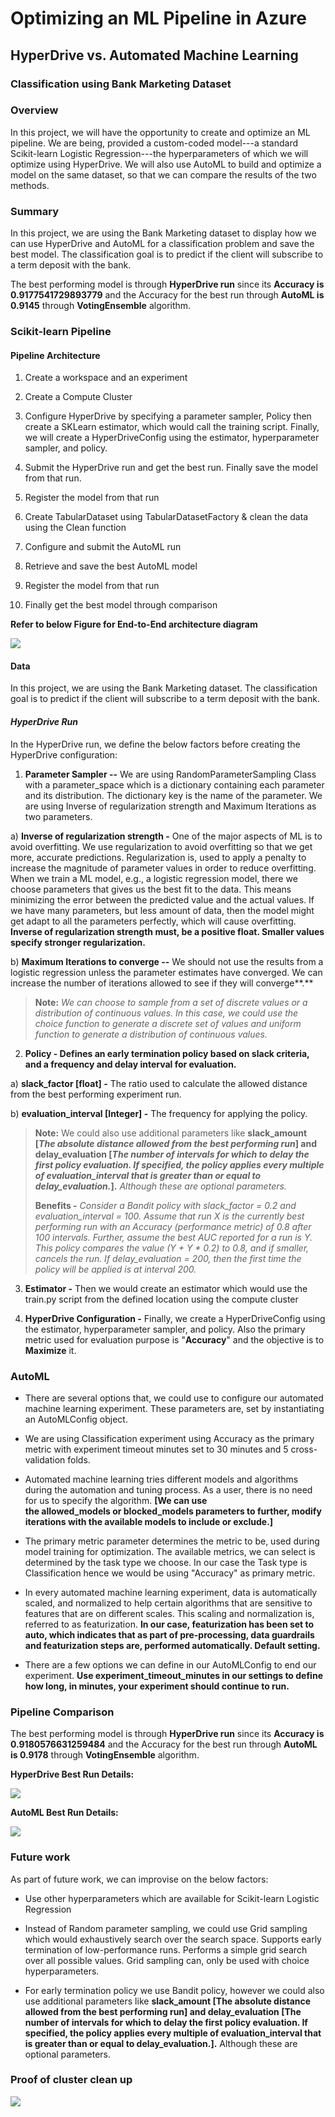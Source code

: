 # Optimizing an ML Pipeline in Azure

## **HyperDrive vs. Automated Machine Learning**

### **Classification using Bank Marketing Dataset**

### **Overview**

In this project, we will have the opportunity to create and optimize an
ML pipeline. We are being, provided a custom-coded model---a standard
Scikit-learn Logistic Regression---the hyperparameters of which we will
optimize using HyperDrive. We will also use AutoML to build and optimize
a model on the same dataset, so that we can compare the results of the
two methods.

### **Summary**

In this project, we are using the Bank Marketing dataset to display how
we can use HyperDrive and AutoML for a classification problem and save
the best model. The classification goal is to predict if the client will
subscribe to a term deposit with the bank.

The best performing model is through **HyperDrive run** since its
**Accuracy is 0.9177541729893779** and the Accuracy for the best run
through **AutoML is 0.9145** through **VotingEnsemble** algorithm.

### **Scikit-learn Pipeline**

#### **Pipeline Architecture** 

1.  Create a workspace and an experiment

2.  Create a Compute Cluster

3.  Configure HyperDrive by specifying a parameter sampler, Policy then
    create a SKLearn estimator, which would call the training script.
    Finally, we will create a HyperDriveConfig using the estimator,
    hyperparameter sampler, and policy.

4.  Submit the HyperDrive run and get the best run. Finally save the
    model from that run.

5.  Register the model from that run

6.  Create TabularDataset using TabularDatasetFactory & clean the data
    using the Clean function

7.  Configure and submit the AutoML run

8.  Retrieve and save the best AutoML model

9.  Register the model from that run

10. Finally get the best model through comparison

**Refer to below Figure for End-to-End architecture diagram**

<img src="images/Capture6.PNG">

#### **Data**

In this project, we are using the Bank Marketing dataset. The
classification goal is to predict if the client will subscribe to a term
deposit with the bank.

#### ***HyperDrive Run***

In the HyperDrive run, we define the below factors before creating the
HyperDrive configuration:

1.  **Parameter Sampler --** We are using RandomParameterSampling Class
    with a parameter_space which is a dictionary containing each
    parameter and its distribution. The dictionary key is the name of
    the parameter. We are using Inverse of regularization strength and
    Maximum Iterations as two parameters.

a)  **Inverse of regularization strength -** One of the major aspects of
    ML is to avoid overfitting. We use regularization to avoid
    overfitting so that we get more, accurate predictions.
    Regularization is, used to apply a penalty to increase the magnitude
    of parameter values in order to reduce overfitting. When we train a
    ML model, e.g., a logistic regression model, there we choose
    parameters that gives us the best fit to the data. This means
    minimizing the error between the predicted value and the actual
    values. If we have many parameters, but less amount of data, then
    the model might get adapt to all the parameters perfectly, which
    will cause overfitting. **Inverse of regularization strength must,
    be a positive float. Smaller values specify stronger
    regularization.**

b)  **Maximum Iterations to converge --** We should not use the results
    from a logistic regression unless the parameter estimates have
    converged. We can increase the number of iterations allowed to see
    if they will converge**.**

> **Note:** *We can choose to sample from a set of discrete values or a
> distribution of continuous values. In this case, we could use the
> choice function to generate a discrete set of values and uniform
> function to generate a distribution of continuous values.*

2.  **Policy - Defines an early termination policy based on slack
    criteria, and a frequency and delay interval for evaluation.**

a)  **slack_factor \[float\] -** The ratio used to calculate the allowed
    distance from the best performing experiment run.

b)  **evaluation_interval \[Integer\] -** The frequency for applying the
    policy.

> **Note:** We could also use additional parameters like **slack_amount
> \[***The absolute distance allowed from the best performing run***\]
> and delay_evaluation \[***The number of intervals for which to delay
> the first policy evaluation. If specified, the policy applies every
> multiple of evaluation_interval that is greater than or equal to
> delay_evaluation.***\].** *Although these are optional parameters.*
>
> **Benefits -** *Consider a Bandit policy with slack_factor = 0.2 and
> evaluation_interval = 100. Assume that run X is the currently best
> performing run with an Accuracy (performance metric) of 0.8 after 100
> intervals. Further, assume the best AUC reported for a run is Y. This
> policy compares the value (Y + Y \* 0.2) to 0.8, and if smaller,
> cancels the run. If delay_evaluation = 200, then the first time the
> policy will be applied is at interval 200.*

3.  **Estimator -** Then we would create an estimator which would use
    the train.py script from the defined location using the compute
    cluster

4.  **HyperDrive Configuration -** Finally, we create a HyperDriveConfig
    using the estimator, hyperparameter sampler, and policy. Also the
    primary metric used for evaluation purpose is "**Accuracy**" and the
    objective is to **Maximize** it.


### **AutoML**

-   There are several options that, we could use to configure our
    automated machine learning experiment. These parameters are, set by
    instantiating an AutoMLConfig object.

-   We are using Classification experiment using Accuracy as the primary
    metric with experiment timeout minutes set to 30 minutes and 5
    cross-validation folds.

-   Automated machine learning tries different models and algorithms
    during the automation and tuning process. As a user, there is no
    need for us to specify the algorithm. **\[We can use
    the allowed_models or blocked_models parameters to further, modify
    iterations with the available models to include or exclude.\]**

-   The primary metric parameter determines the metric to be, used
    during model training for optimization. The available metrics, we
    can select is determined by the task type we choose. In our case the
    Task type is Classification hence we would be using "Accuracy" as
    primary metric.

-   In every automated machine learning experiment, data is
    automatically scaled, and normalized to help certain algorithms that
    are sensitive to features that are on different scales. This scaling
    and normalization is, referred to as featurization. **In our case,
    featurization has been set to auto, which indicates that as part of
    pre-processing, data guardrails and featurization steps are,
    performed automatically. Default setting.**

-   There are a few options we can define in our AutoMLConfig to end our
    experiment. **Use experiment_timeout_minutes in our settings to
    define how long, in minutes, your experiment should continue to
    run.**

### **Pipeline Comparison**

The best performing model is through **HyperDrive run** since its
**Accuracy is 0.9180576631259484** and the Accuracy for the best run
through **AutoML is 0.9178** through **VotingEnsemble** algorithm.

**HyperDrive Best Run Details:**

<img src="images/Capture7.PNG">

**AutoML Best Run Details:**

<img src="images/Capture8.PNG">

### **Future work**

As part of future work, we can improvise on the below factors:

-   Use other hyperparameters which are available for Scikit-learn
    Logistic Regression

-   Instead of Random parameter sampling, we could use Grid sampling
    which would exhaustively search over the search space. Supports
    early termination of low-performance runs. Performs a simple grid
    search over all possible values. Grid sampling can, only be used
    with choice hyperparameters.

-   For early termination policy we use Bandit policy, however we could
    also use additional parameters like **slack_amount \[**The absolute
    distance allowed from the best performing run**\] and
    delay_evaluation \[**The number of intervals for which to delay the
    first policy evaluation. If specified, the policy applies every
    multiple of evaluation_interval that is greater than or equal to
    delay_evaluation.**\].** Although these are optional parameters.

### **Proof of cluster clean up**

<img src="images/Capture9.PNG">
